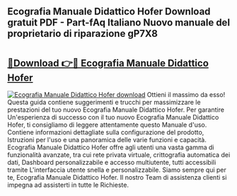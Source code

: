 ## Ecografia Manuale Didattico Hofer Download gratuit PDF - Part-fAq Italiano Nuovo manuale del proprietario di riparazione gP7X8

# <h2><a href="http://dfcn42.blite.top/?on=Ecografia+Manuale+Didattico+Hofer">🔗Download 👉🔴 Ecografia Manuale Didattico Hofer</a></h2>

[![Ecografia Manuale Didattico Hofer download](https://i.imgur.com/lujVjoI.png)](http://dfcn42.blite.top/?on=Ecografia+Manuale+Didattico+Hofer)
Ottieni il massimo da esso! Questa guida contiene suggerimenti e trucchi per massimizzare le prestazioni del tuo nuovo Ecografia Manuale Didattico Hofer. Per garantire Un'esperienza di successo con il tuo nuovo Ecografia Manuale Didattico Hofer, ti consigliamo di leggere attentamente questo Manuale d'uso. Contiene informazioni dettagliate sulla configurazione del prodotto, Istruzioni per l'uso e una panoramica delle varie funzioni e capacità. Ecografia Manuale Didattico Hofer offre agli utenti una vasta gamma di funzionalità avanzate, tra cui rete privata virtuale, crittografia automatica dei dati, Dashboard personalizzabile e accesso multiutente, tutti accessibili tramite L'interfaccia utente snella e personalizzabile. Siamo sempre qui per te, Ecografia Manuale Didattico Hofer. Il nostro Team di assistenza clienti si impegna ad assisterti in tutte le Richieste.
